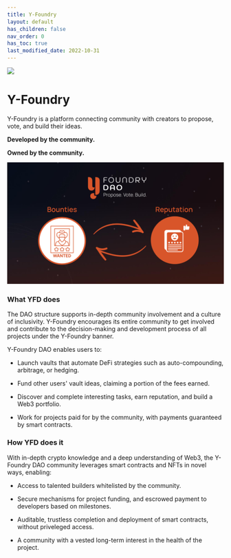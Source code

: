 ```yaml
---
title: Y-Foundry
layout: default
has_children: false
nav_order: 0
has_toc: true
last_modified_date: 2022-10-31
---
```

![](assets/images/banner.gif)

Y-Foundry
=========

Y-Foundry is a platform connecting community with creators to propose, vote, and build their ideas.

**Developed by the community.**

**Owned by the community.**

![](assets/images/figure/bounty-reputation.png)

### What YFD does

The DAO structure supports in-depth community involvement and a culture of inclusivity. Y-Foundry encourages its entire community to get involved and contribute to the decision-making and development process of all projects under the Y-Foundry banner.

Y-Foundry DAO enables users to:

-   Launch vaults that automate DeFi strategies such as auto-compounding, arbitrage, or hedging.

-   Fund other users' vault ideas, claiming a portion of the fees earned.

-   Discover and complete interesting tasks, earn reputation, and build a Web3 portfolio.

-   Work for projects paid for by the community, with payments guaranteed by smart contracts.

### How YFD does it

With in-depth crypto knowledge and a deep understanding of Web3, the Y-Foundry DAO community leverages smart contracts and NFTs in novel ways, enabling:

-   Access to talented builders whitelisted by the community.

-   Secure mechanisms for project funding, and escrowed payment to developers based on milestones.

-   Auditable, trustless completion and deployment of smart contracts, without priveleged access.

-   A community with a vested long-term interest in the health of the project.